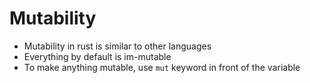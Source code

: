 # Mutability

- Mutability in rust is similar to other languages
- Everything by default is im-mutable
- To make anything mutable, use `mut` keyword in front of the variable